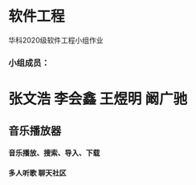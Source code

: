 # 软件工程

华科2020级软件工程小组作业

### 小组成员：

张文浩
李会鑫
王煜明
阚广驰
======

## 音乐播放器

#### 音乐播放、搜索、导入、下载  

#### 多人听歌    聊天社区
